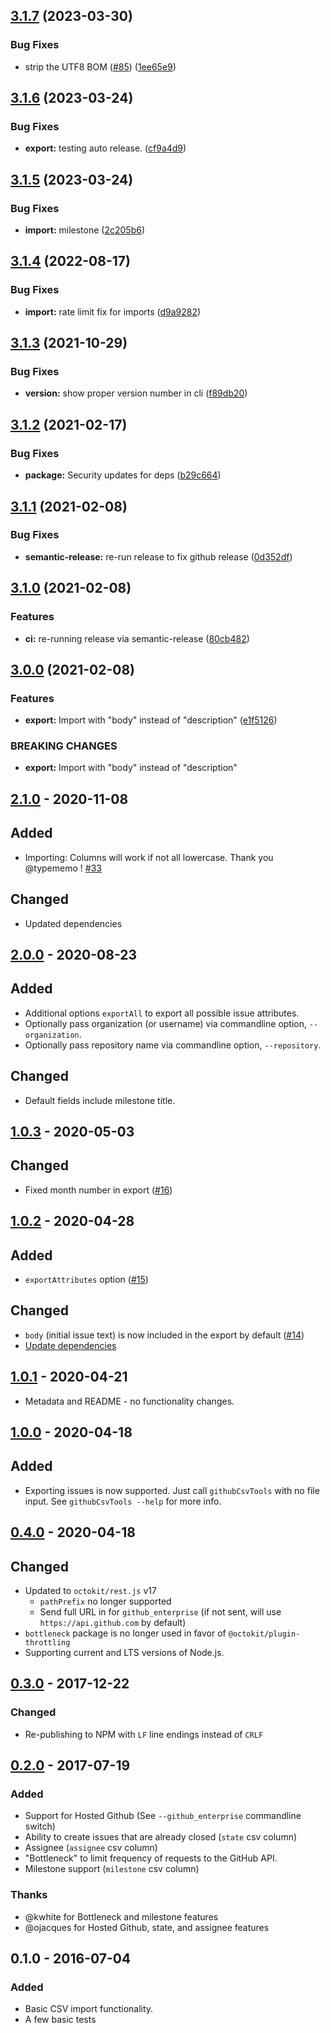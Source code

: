 ## [3.1.7](https://github.com/gavinr/github-csv-tools/compare/v3.1.6...v3.1.7) (2023-03-30)


### Bug Fixes

* strip the UTF8 BOM ([#85](https://github.com/gavinr/github-csv-tools/issues/85)) ([1ee65e9](https://github.com/gavinr/github-csv-tools/commit/1ee65e9bfc7dbf70fd3f2e80d2e776a7e758de24))

## [3.1.6](https://github.com/gavinr/github-csv-tools/compare/v3.1.5...v3.1.6) (2023-03-24)


### Bug Fixes

* **export:** testing auto release. ([cf9a4d9](https://github.com/gavinr/github-csv-tools/commit/cf9a4d9985c8370fb734526f8d05000a85da2bb1))

## [3.1.5](https://github.com/gavinr/github-csv-tools/compare/v3.1.4...v3.1.5) (2023-03-24)


### Bug Fixes

* **import:** milestone ([2c205b6](https://github.com/gavinr/github-csv-tools/commit/2c205b69e1e31934d27d436d134e1822719b0a1d))

## [3.1.4](https://github.com/gavinr/github-csv-tools/compare/v3.1.3...v3.1.4) (2022-08-17)


### Bug Fixes

* **import:** rate limit fix for imports ([d9a9282](https://github.com/gavinr/github-csv-tools/commit/d9a9282ad0bff7817f07668acda5e36939fe3ffd))

## [3.1.3](https://github.com/gavinr/github-csv-tools/compare/v3.1.2...v3.1.3) (2021-10-29)


### Bug Fixes

* **version:** show proper version number in cli ([f89db20](https://github.com/gavinr/github-csv-tools/commit/f89db208c9bad2fbf555ceac0ab695b4174f77f2))

## [3.1.2](https://github.com/gavinr/github-csv-tools/compare/v3.1.1...v3.1.2) (2021-02-17)


### Bug Fixes

* **package:** Security updates for deps ([b29c664](https://github.com/gavinr/github-csv-tools/commit/b29c66476f2eb8f025be8aba11cd5e4c92525e67))

## [3.1.1](https://github.com/gavinr/github-csv-tools/compare/v3.1.0...v3.1.1) (2021-02-08)


### Bug Fixes

* **semantic-release:** re-run release to fix github release ([0d352df](https://github.com/gavinr/github-csv-tools/commit/0d352dfe2e8b57ddc8ccfb25c6984d164ba9d5f4))

## [3.1.0](https://github.com/gavinr/github-csv-tools/compare/v3.0.0...v3.1.0) (2021-02-08)


### Features

* **ci:** re-running release via semantic-release ([80cb482](https://github.com/gavinr/github-csv-tools/commit/80cb482b886747fd672c9373340fc678997731df))

## [3.0.0](https://github.com/gavinr/github-csv-tools/compare/v2.1.0...v3.0.0) (2021-02-08)


### Features

* **export:** Import with "body" instead of "description" ([e1f5126](https://github.com/gavinr/github-csv-tools/commit/e1f512694832833a792c05e5dd0c851001cc3b1f))


### BREAKING CHANGES

* **export:** Import with "body" instead of "description"

## [2.1.0] - 2020-11-08

## Added

- Importing: Columns will work if not all lowercase. Thank you @typememo ! [#33](https://github.com/gavinr/github-csv-tools/pull/33)

## Changed

- Updated dependencies

## [2.0.0] - 2020-08-23

## Added

- Additional options `exportAll` to export all possible issue attributes.
- Optionally pass organization (or username) via commandline option, `--organization`.
- Optionally pass repository name via commandline option, `--repository`.

## Changed

- Default fields include milestone title. 

## [1.0.3] - 2020-05-03

## Changed

- Fixed month number in export ([#16](https://github.com/gavinr/github-csv-tools/pull/16))

## [1.0.2] - 2020-04-28

## Added

- `exportAttributes` option ([#15](https://github.com/gavinr/github-csv-tools/pull/15))

## Changed

- `body` (initial issue text) is now included in the export by default ([#14](https://github.com/gavinr/github-csv-tools/issues/14))
- [Update dependencies](https://github.com/gavinr/github-csv-tools/commit/9ab2b1e47a7c7fa40149a36af03625d80738f887)

## [1.0.1] - 2020-04-21

- Metadata and README - no functionality changes.

## [1.0.0] - 2020-04-18

## Added
- Exporting issues is now supported. Just call `githubCsvTools` with no file input. See `githubCsvTools --help` for more info.

## [0.4.0] - 2020-04-18

## Changed
- Updated to `octokit/rest.js` v17
  - `pathPrefix` no longer supported
  - Send full URL in for `github_enterprise` (if not sent, will use `https://api.github.com` by default)
- `bottleneck` package is no longer used in favor of `@octokit/plugin-throttling`
- Supporting current and LTS versions of Node.js.

## [0.3.0] - 2017-12-22
### Changed
- Re-publishing to NPM with `LF` line endings instead of `CRLF`


## [0.2.0] - 2017-07-19
### Added
- Support for Hosted Github (See `--github_enterprise` commandline switch)
- Ability to create issues that are already closed (`state` csv column)
- Assignee (`assignee` csv column)
- "Bottleneck" to limit frequency of requests to the GitHub API.
- Milestone support (`milestone` csv column)


### Thanks
- @kwhite for Bottleneck and milestone features
- @ojacques for Hosted Github, state, and assignee features

## 0.1.0 - 2016-07-04
### Added
- Basic CSV import functionality.
- A few basic tests

[Unreleased]: https://github.com/gavinr/github-csv-tools/compare/v2.1.0...HEAD
[2.1.0]: https://github.com/gavinr/github-csv-tools/compare/v2.0.0...v2.1.0
[2.0.0]: https://github.com/gavinr/github-csv-tools/compare/v1.0.3...v2.0.0
[1.0.3]: https://github.com/gavinr/github-csv-tools/compare/v1.0.2...v1.0.3
[1.0.2]: https://github.com/gavinr/github-csv-tools/compare/v1.0.1...v1.0.2
[1.0.1]: https://github.com/gavinr/github-csv-tools/compare/v1.0.0...v1.0.1
[1.0.0]: https://github.com/gavinr/github-csv-tools/compare/v0.4.0...v1.0.0
[0.4.0]: https://github.com/gavinr/github-csv-tools/compare/V0.3.0...v0.4.0
[0.3.0]: https://github.com/gavinr/github-csv-tools/compare/v0.2.0...V0.3.0
[0.2.0]: https://github.com/gavinr/github-csv-tools/compare/v0.1.0...v0.2.0
